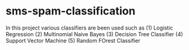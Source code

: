 # sms-spam-classification

In this project various classifiers are been used such as
  (1) Logistic Regression
  (2) Multinomial Naive Bayes
  (3) Decision Tree Classifier
  (4) Support Vector Machine
  (5) Random FOrest Classifier
